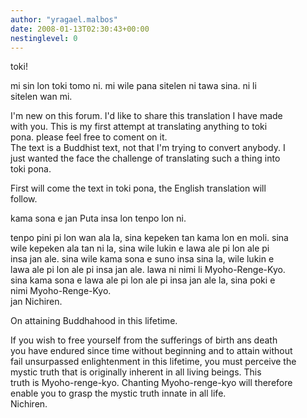 ```yaml
---
author: "yragael.malbos"
date: 2008-01-13T02:30:43+00:00
nestinglevel: 0
---
```

toki!  
  
mi sin lon toki tomo ni. mi wile pana sitelen ni tawa sina. ni li  
sitelen wan mi.  
  
I'm new on this forum. I'd like to share this translation I have made  
with you. This is my first attempt at translating anything to toki  
pona. please feel free to coment on it.  
The text is a Buddhist text, not that I'm trying to convert anybody. I  
just wanted the face the challenge of translating such a thing into  
toki pona.  
  
First will come the text in toki pona, the English translation will  
follow.  
  
  
kama sona e jan Puta insa lon tenpo lon ni.  
  
tenpo pini pi lon wan ala la, sina kepeken tan kama lon en moli. sina  
wile kepeken ala tan ni la, sina wile lukin e lawa ale pi lon ale pi  
insa jan ale. sina wile kama sona e suno insa sina la, wile lukin e  
lawa ale pi lon ale pi insa jan ale. lawa ni nimi li Myoho-Renge-Kyo.  
sina kama sona e lawa ale pi lon ale pi insa jan ale la, sina poki e  
nimi Myoho-Renge-Kyo.  
jan Nichiren.  
  
  
On attaining Buddhahood in this lifetime.  
  
If you wish to free yourself from the sufferings of birth ans death  
you have endured since time without beginning and to attain without  
fail unsurpassed enlightenment in this lifetime, you must perceive the  
mystic truth that is originally inherent in all living beings. This  
truth is Myoho-renge-kyo. Chanting Myoho-renge-kyo will therefore  
enable you to grasp the mystic truth innate in all life.  
Nichiren.